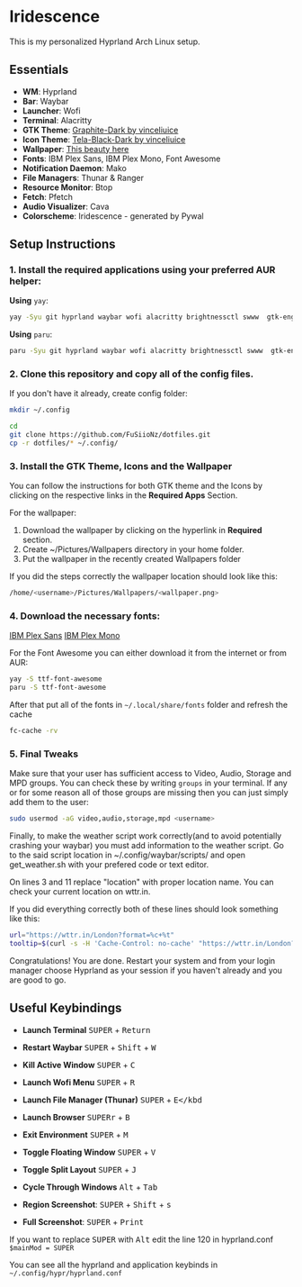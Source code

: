# Iridescence

This is my personalized Hyprland Arch Linux setup.

## Essentials

- **WM**: Hyprland
- **Bar**: Waybar
- **Launcher**: Wofi
- **Terminal**: Alacritty
- **GTK Theme**: [Graphite-Dark by vinceliuice](https://github.com/vinceliuice/Graphite-gtk-theme)
- **Icon Theme**: [Tela-Black-Dark by vinceliuice](https://github.com/vinceliuice/Tela-circle-icon-theme)
- **Wallpaper**: [This beauty here](https://github.com/dharmx/walls/blob/main/gruvbox/a_street_with_buildings_and_trees.png)
- **Fonts**: IBM Plex Sans, IBM Plex Mono, Font Awesome
- **Notification Daemon**: Mako
- **File Managers**: Thunar & Ranger
- **Resource Monitor**: Btop
- **Fetch**: Pfetch
- **Audio Visualizer**: Cava
- **Colorscheme**: Iridescence - generated by Pywal
  
## Setup Instructions
### 1. Install the required applications using your preferred AUR helper:

**Using** `yay`:
```bash
yay -Syu git hyprland waybar wofi alacritty brightnessctl swww  gtk-engine-murrine nwg-look mako thunar thunar-archive-plugin thunar-media-tags-plugin thunar-volman gvfs-mtp ranger btop pfetch cava pywal-16-colors mpd ncmpcpp zathura-mupdf-pdf grim slurp pavucontrol pipewire pipewire-alsa pipewire-pulse bluez-utils blueman wireplumber
```
**Using** `paru`:
```bash
paru -Syu git hyprland waybar wofi alacritty brightnessctl swww  gtk-engine-murrine nwg-look mako thunar thunar-archive-plugin thunar-media-tags-plugin thunar-volman gvfs-mtp ranger btop pfetch cava pywal-16-colors mpd ncmpcpp zathura-mupdf-pdf grim slurp pavucontrol pipewire pipewire-alsa pipewire-pulse bluez-utils blueman wireplumber
```

### 2. Clone this repository and copy all of the config files.

If you don't have it already, create config folder:
```bash
mkdir ~/.config
```

```bash
cd
git clone https://github.com/FuSiioNz/dotfiles.git
cp -r dotfiles/* ~/.config/
```

### 3. Install the GTK Theme, Icons and the Wallpaper
You can follow the instructions for both GTK theme and the Icons by clicking on the respective links in the **Required Apps** Section.

For the wallpaper:
  1. Download the wallpaper by clicking on the hyperlink in **Required** section.
  2. Create ~/Pictures/Wallpapers directory in your home folder.
  3. Put the wallpaper in the recently created Wallpapers folder

If you did the steps correctly the wallpaper location should look like this:
```bash
/home/<username>/Pictures/Wallpapers/<wallpaper.png>
```

### 4. Download the necessary fonts:
[IBM Plex Sans](https://fonts.google.com/specimen/IBM+Plex+Sans) 
[IBM Plex Mono](https://fonts.google.com/specimen/IBM+Plex+Mono)

For the Font Awesome you can either download it from the internet or from AUR:
```bash
yay -S ttf-font-awesome
paru -S ttf-font-awesome
```
After that put all of the fonts in ```~/.local/share/fonts``` folder and refresh the cache
```bash
fc-cache -rv 
```
### 5. Final Tweaks
Make sure that your user has sufficient access to Video, Audio, Storage and MPD groups. You can check these by writing ```groups``` in your terminal.
If any or for some reason all of those groups are missing then you can just simply add them to the user:
```bash
sudo usermod -aG video,audio,storage,mpd <username>
```

Finally, to make the weather script work correctly(and to avoid potentially crashing your waybar) you must add information to the weather script.
Go to the said script location in ~/.config/waybar/scripts/ and open get_weather.sh with your prefered code or text editor.

On lines 3 and 11 replace "location" with proper location name. You can check your current location on wttr.in.

If you did everything correctly both of these lines should look something like this:
```bash
url="https://wttr.in/London?format=%c+%t"
tooltip=$(curl -s -H 'Cache-Control: no-cache' "https://wttr.in/London?format=4")
```
Congratulations! You are done. Restart your system and from your login manager choose Hyprland as your session if you haven't already and you are good to go.

## Useful Keybindings

- **Launch Terminal**  <kbd>SUPER</kbd> + <kbd>Return</kbd> 

- **Restart Waybar**  <kbd>SUPER</kbd> + <kbd>Shift</kbd> + <kbd>W</kbd>     

- **Kill Active Window**  <kbd>SUPER</kbd> + <kbd>C</kbd>  

- **Launch Wofi Menu**  <kbd>SUPER</kbd> + <kbd>R</kbd>
  
- **Launch File Manager (Thunar)**  <kbd>SUPER</kbd> + <kbd>E</kbd

- **Launch Browser**  <kbd>SUPERr</kbd> + <kbd>B</kbd>  

- **Exit Environment**   <kbd>SUPER</kbd> + <kbd>M</kbd>  

- **Toggle Floating Window**  <kbd>SUPER</kbd> + <kbd>V</kbd>  

- **Toggle Split Layout**  <kbd>SUPER</kbd> + <kbd>J</kbd>  

- **Cycle Through Windows**  <kbd>Alt</kbd> + <kbd>Tab</kbd>

- **Region Screenshot**: <kbd>SUPER</kbd> + <kbd>Shift</kbd> + <kbd>s</kbd>

- **Full Screenshot**: <kbd>SUPER</kbd> + <kbd>Print</kbd>

If you want to replace <kbd>SUPER</kbd> with <kbd>Alt</kbd> edit the line 120 in hyprland.conf ```$mainMod = SUPER```
  
You can see all the hyprland and application keybinds in ```~/.config/hypr/hyprland.conf```
